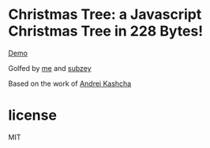 Christmas Tree: a Javascript Christmas Tree in 228 Bytes!
===============

[Demo](http://htmlpreview.github.io/?https://github.com/rlauck/atree/blob/master/index.html)

Golfed by [me](https://github.com/rlauck) and [subzey](https://github.com/subzey)

Based on the work of [Andrei Kashcha](https://github.com/anvaka/atree)

# license

MIT
